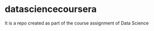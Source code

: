 datasciencecoursera
===================

It is a repo created as part of the course assignment of Data Science 
